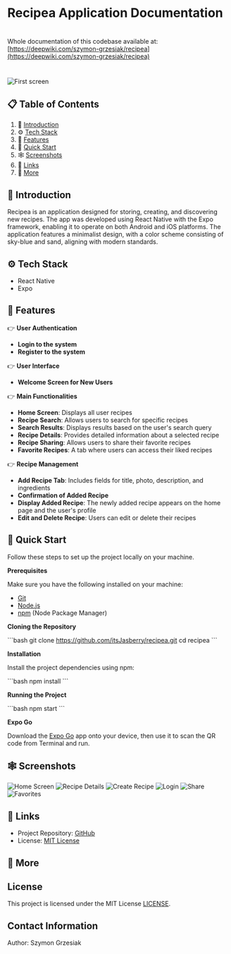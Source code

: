 # Recipea Application Documentation

#
Whole documentation of this codebase available at: [https://deepwiki.com/szymon-grzesiak/recipea](https://deepwiki.com/szymon-grzesiak/recipea)
#

![First screen](./assets/images/firstScreen.png)

## 📋 <a name="table">Table of Contents</a>

1. 🤖 [Introduction](#introduction)
2. ⚙️ [Tech Stack](#tech-stack)
3. 🔋 [Features](#features)
4. 🤸 [Quick Start](#quick-start)
5. 🕸️ [Screenshots](#screenshots)
6. 🔗 [Links](#links)
7. 🚀 [More](#more)

## <a name="introduction">🤖 Introduction</a>

Recipea is an application designed for storing, creating, and discovering new recipes. The app was developed using React Native with the Expo framework, enabling it to operate on both Android and iOS platforms. The application features a minimalist design, with a color scheme consisting of sky-blue and sand, aligning with modern standards.

## <a name="tech-stack">⚙️ Tech Stack</a>

- React Native
- Expo

## <a name="features">🔋 Features</a>

👉 **User Authentication**
- **Login to the system**
- **Register to the system**

👉 **User Interface**
- **Welcome Screen for New Users**

👉 **Main Functionalities**
- **Home Screen**: Displays all user recipes
- **Recipe Search**: Allows users to search for specific recipes
- **Search Results**: Displays results based on the user's search query
- **Recipe Details**: Provides detailed information about a selected recipe
- **Recipe Sharing**: Allows users to share their favorite recipes
- **Favorite Recipes**: A tab where users can access their liked recipes

👉 **Recipe Management**
- **Add Recipe Tab**: Includes fields for title, photo, description, and ingredients
- **Confirmation of Added Recipe**
- **Display Added Recipe**: The newly added recipe appears on the home page and the user's profile
- **Edit and Delete Recipe**: Users can edit or delete their recipes

## <a name="quick-start">🤸 Quick Start</a>

Follow these steps to set up the project locally on your machine.

**Prerequisites**

Make sure you have the following installed on your machine:

- [Git](https://git-scm.com/)
- [Node.js](https://nodejs.org/en)
- [npm](https://www.npmjs.com/) (Node Package Manager)

**Cloning the Repository**

\`\`\`bash
git clone https://github.com/itsJasberry/recipea.git
cd recipea
\`\`\`

**Installation**

Install the project dependencies using npm:

\`\`\`bash
npm install
\`\`\`

**Running the Project**

\`\`\`bash
npm start
\`\`\`

**Expo Go**

Download the [Expo Go](https://expo.dev/go) app onto your device, then use it to scan the QR code from Terminal and run.

## <a name="screenshots">🕸️ Screenshots</a>

![Home Screen](assets/images/homeScreen.png)
![Recipe Details](assets/images/details.png)
![Create Recipe](assets/images/create.png)
![Login](assets/images/login.png)
![Share](assets/images/share.png)
![Favorites](assets/images/favourites.png)

## <a name="links">🔗 Links</a>

- Project Repository: [GitHub](https://github.com/itsJasberry/recipea)
- License: [MIT License](https://opensource.org/licenses/MIT)

## <a name="more">🚀 More</a>


## License

This project is licensed under the MIT License [LICENSE](./LICENSE).

## Contact Information
Author: Szymon Grzesiak  
